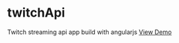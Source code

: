 # twitchApi
Twitch streaming api app build with angularjs
<a href="http://winbej.com.ua/projects/twitchApi/">View Demo</a>
